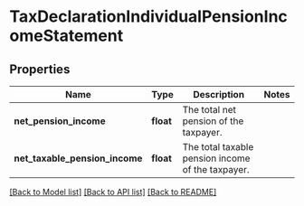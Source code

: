 # TaxDeclarationIndividualPensionIncomeStatement

## Properties
Name | Type | Description | Notes
------------ | ------------- | ------------- | -------------
**net_pension_income** | **float** | The total net pension of the taxpayer. | 
**net_taxable_pension_income** | **float** | The total taxable pension income of the taxpayer. | 

[[Back to Model list]](../../README.md#documentation-for-models) [[Back to API list]](../../README.md#documentation-for-api-endpoints) [[Back to README]](../../README.md)

